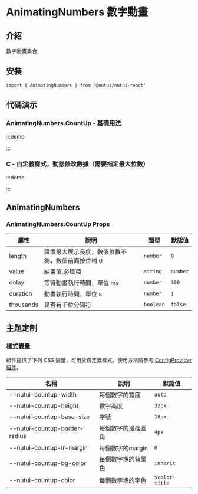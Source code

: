 # AnimatingNumbers 數字動畫

## 介紹

數字動畫集合

## 安裝

```tsx
import { AnimatingNumbers } from '@nutui/nutui-react'
```

## 代碼演示

### AnimatingNumbers.CountUp - 基礎用法

:::demo

<CodeBlock src='h5/demo1.tsx'></CodeBlock>

:::

### C - 自定義樣式，動態修改數據（需要指定最大位數）

:::demo

<CodeBlock src='h5/demo2.tsx'></CodeBlock>

:::

## AnimatingNumbers

### AnimatingNumbers.CountUp Props

| 屬性 | 說明 | 類型 | 默認值 |
| --- | --- | --- | --- |
| length | 設置最大展示長度，數值位數不夠，數值前面按位補 0 | `number` | `0` |
| value | 結束值,必填項 | `string` | `number` |
| delay | 等待動畫執行時間，單位 ms | `number` | `300` |
| duration | 動畫執行時間，單位 s | `number` | `1` |
| thousands | 是否有千位分隔符 | `boolean` | `false` |


## 主題定制

### 樣式變量

組件提供了下列 CSS 變量，可用於自定義樣式，使用方法請參考 [ConfigProvider 組件](#/zh-CN/component/configprovider)。

| 名稱 | 說明 | 默認值 |
| --- | --- | --- |
| \--nutui-countup-width | 每個數字的寬度 | `auto` |
| \--nutui-countup-height | 數字高度 | `32px` |
| \--nutui-countup-base-size | 字號 | `18px` |
| \--nutui-countup-border-radius | 每個數字的邊框圓角 | `4px` |
| \--nutui-countup-lr-margin | 每個數字的margin | `0` |
| \--nutui-countup-bg-color | 每個數字塊的背景色 | `inherit` |
| \--nutui-countup-color | 每個數字塊的字色 | `$color-title` |
